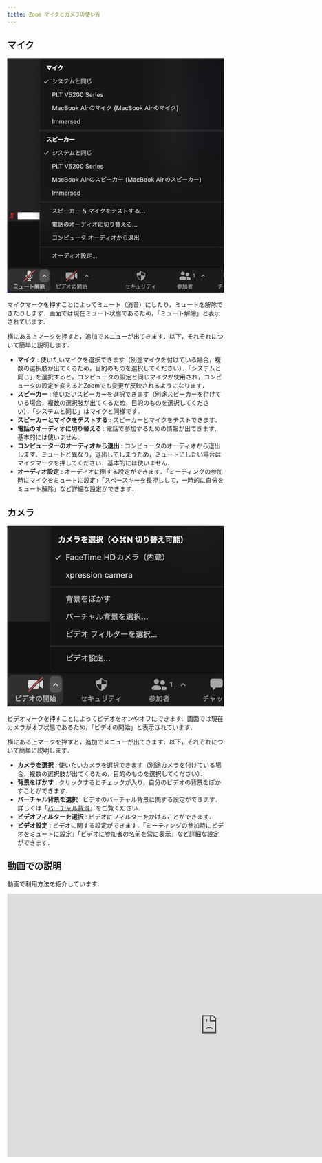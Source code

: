 ```yaml
---
title: Zoom マイクとカメラの使い方
---
```


## マイク

![マイクのメニュー](1_mic_menu.png)

マイクマークを押すことによってミュート（消音）にしたり，ミュートを解除できたりします．画面では現在ミュート状態であるため，「ミュート解除」と表示されています．

横にある上マークを押すと，追加でメニューが出てきます．以下，それぞれについて簡単に説明します．
  * **マイク** : 使いたいマイクを選択できます（別途マイクを付けている場合，複数の選択肢が出てくるため，目的のものを選択してください）．「システムと同じ」を選択すると，コンピュータの設定と同じマイクが使用され，コンピュータの設定を変えるとZoomでも変更が反映されるようになります．
  * **スピーカー** : 使いたいスピーカーを選択できます（別途スピーカーを付けている場合，複数の選択肢が出てくるため，目的のものを選択してください）．「システムと同じ」はマイクと同様です．
  * **スピーカーとマイクをテストする** : スピーカーとマイクをテストできます．
  * **電話のオーディオに切り替える** : 電話で参加するための情報が出てきます．基本的には使いません．
  * **コンピューターのオーディオから退出** : コンピュータのオーディオから退出します．ミュートと異なり，退出してしまうため，ミュートにしたい場合はマイクマークを押してください．基本的には使いません．
  * **オーディオ設定** : オーディオに関する設定ができます．「ミーティングの参加時にマイクをミュートに設定」「スペースキーを長押しして，一時的に自分をミュート解除」など詳細な設定ができます．

## カメラ

![カメラのメニュー](2_cam_menu.png)

ビデオマークを押すことによってビデオをオンやオフにできます．画面では現在カメラがオフ状態であるため，「ビデオの開始」と表示されています．

横にある上マークを押すと，追加でメニューが出てきます．以下，それぞれについて簡単に説明します．
  * **カメラを選択** : 使いたいカメラを選択できます（別途カメラを付けている場合，複数の選択肢が出てくるため，目的のものを選択してください）．
  * **背景をぼかす** : クリックするとチェックが入り，自分のビデオの背景をぼかすことができます．<!-- 詳しくは「[バーチャル背景](virtual_backgroud/)」をご覧ください． -->
  * **バーチャル背景を選択** : ビデオのバーチャル背景に関する設定ができます．詳しくは「[バーチャル背景](virtual_backgroud/)」をご覧ください．
  * **ビデオフィルターを選択** : ビデオにフィルターをかけることができます．
  * **ビデオ設定** : ビデオに関する設定ができます．「ミーティングの参加時にビデオをミュートに設定」「ビデオに参加者の名前を常に表示」など詳細な設定ができます．

## 動画での説明

動画で利用方法を紹介しています．

<iframe width="978" height="611" src="https://www.youtube.com/embed/z9Eyo_CY-LQ" frameborder="0" allow="accelerometer; autoplay; encrypted-media; gyroscope; picture-in-picture" allowfullscreen></iframe>
